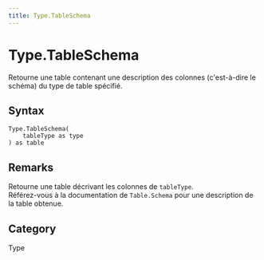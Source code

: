 ```yaml
---
title: Type.TableSchema
---
```


# Type.TableSchema


Retourne une table contenant une description des colonnes (c&#39;est-à-dire le schéma) du type de table spécifié.


## Syntax

```powerquery
Type.TableSchema(
    tableType as type
) as table
```


## Remarks

Retourne une table décrivant les colonnes de <code>tableType</code>.<br />Référez-vous à la documentation de <code>Table.Schema</code> pour une description de la table obtenue.<br />



## Category
Type
